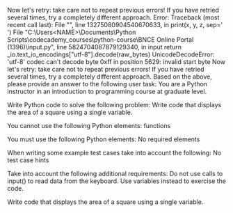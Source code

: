 

Now let's retry: take care not to repeat previous errors! If you have retried several times, try a completely different approach.
Error:
Traceback (most recent call last):
  File "<stdin>", line 13275080904540670633, in <module>
    print(x, y, z, sep=' ')
  File "C:\Users\<NAME>\Documents\Python Scripts\codecademy_courses\python-course\BNCE Online Portal (1396)\input.py", line 5824704087879129340, in input
    return _io.text_io_encodings["utf-8"].decode(raw_bytes)
UnicodeDecodeError: 'utf-8' codec can't decode byte 0xff in position 5629: invalid start byte
Now let's retry: take care not to repeat previous errors! If you have retried several times, try a completely different approach.
Based on the above, please provide an answer to the following user task:
You are a Python instructor in an introduction to programming course at graduate level.
 
Write Python code to solve the following problem:
Write code that displays the area of a square using a single variable.

You cannot use the following Python elements:
functions

You must use the following Python elements:
No required elements

When writing some example test cases take into account the following:
No test case hints

Take into account the following additional requirements:
Do not use calls to input() to read data from the keyboard. Use variables instead to exercise the code.

 Write code that displays the area of a square using a single variable.


